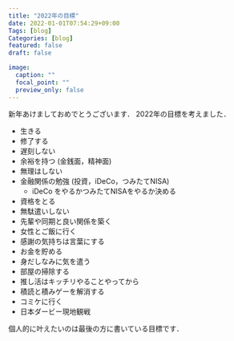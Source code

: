```yaml
---
title: "2022年の目標"
date: 2022-01-01T07:54:29+09:00
Tags: [blog]
Categories: [blog]
featured: false
draft: false

image:
  caption: ""
  focal_point: ""
  preview_only: false
---
```


新年あけましておめでとうございます．
2022年の目標を考えました．

- 生きる
- 修了する
- 遅刻しない
- 余裕を持つ (金銭面，精神面)
- 無理はしない
- 金融関係の勉強 (投資，iDeCo，つみたてNISA)
  - iDeCo をやるかつみたてNISAをやるか決める
- 資格をとる
- 無駄遣いしない
- 先輩や同期と良い関係を築く
- 女性とご飯に行く
- 感謝の気持ちは言葉にする
- お金を貯める
- 身だしなみに気を遣う
- 部屋の掃除する
- 推し活はキッチリやることやってから
- 積読と積みゲーを解消する
- コミケに行く
- 日本ダービー現地観戦

個人的に叶えたいのは最後の方に書いている目標です．